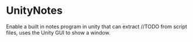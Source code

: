 # UnityNotes
Enable a built in notes program in unity that can extract //TODO from script files, uses the Unity GUI to show a window.
